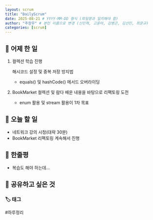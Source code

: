 ```yaml
---
layout: scrum
title: "DailyScrum"
date: 2025-08-21 # YYYY-MM-DD 형식 (파일명과 일치해야 함)
author: "주장우" # 본인 이름으로 변경 (신민혁, 고윤아, 김병곤, 김선민, 최문규)
categories: [scrum]
---
```


## 📝 어제 한 일

1. 컬렉션 학습 진행
    
    해시코드 설정 및 중복 저장 방지법
   - equals() 및 hashCode() 메서드 오버라이딩


2. BookMarket 컬렉션 및 람다 배운 내용을 바탕으로 리팩토링 도전
    
    - enum 활용 및 stream 활용이 1차 목표

## 🎯 오늘 할 일

- 네트워크 강의 시청(대략 30분)
- BookMarket 리펙토링 계속해서 진행

## 💭 한줄평

- 복습도 해야 하는데...

## 🔗 공유하고 싶은 것

### 🏷️ 태그

#하루정리
